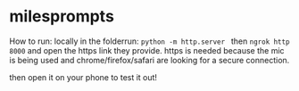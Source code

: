 # milesprompts

How to run:
locally in the folderrun:
`python -m http.server `
then
`ngrok http 8000` and open the https link they provide. https is needed because the mic is being used and chrome/firefox/safari are looking for a secure connection.

then open it on your phone to test it out!
